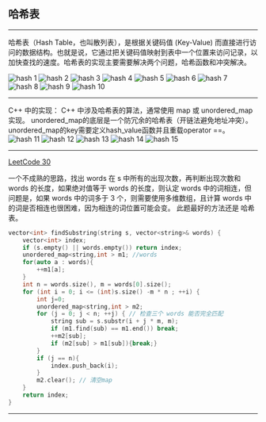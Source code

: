 ## 哈希表
------

哈希表（Hash Table，也叫散列表），是根据关键码值 (Key-Value) 而直接进行访问的数据结构。也就是说，它通过把关键码值映射到表中一个位置来访问记录，以加快查找的速度。哈希表的实现主要需要解决两个问题，哈希函数和冲突解决。

![hash 1](img/hash_1.png)
![hash 2](img/hash_2.png)
![hash 3](img/hash_3.png)
![hash 4](img/hash_4.png)
![hash 5](img/hash_5.png)
![hash 6](img/hash_6.png)
![hash 7](img/hash_7.png)
![hash 8](img/hash_8.png)
![hash 9](img/hash_9.png)
![hash 10](img/hash_10.png)


------


C++ 中的实现：
C++ 中涉及哈希表的算法，通常使用 map 或 unordered_map 实现。
unordered_map的底层是一个防冗余的哈希表（开链法避免地址冲突）。unordered_map的key需要定义hash_value函数并且重载operator ==。
![hash 11](img/hash_11.png)
![hash 12](img/hash_12.png)
![hash 13](img/hash_13.png)
![hash 14](img/hash_14.png)
![hash 15](img/hash_15.png)


------
[LeetCode 30](https://leetcode.com/problems/substring-with-concatenation-of-all-words/)

一个不成熟的思路，找出 words 在 s 中所有的出现次数，再判断出现次数和 words 的长度，如果绝对值等于 words 的长度，则认定 words 中的词相连，但问题是，如果 words 中的词多于 3 个，则需要使用多维数组，且计算 words 中的词是否相连也很困难，因为相连的词位置可能会变。 此题最好的方法还是 哈希表。

```cpp
vector<int> findSubstring(string s, vector<string>& words) {
    vector<int> index;
    if (s.empty() || words.empty()) return index;
    unordered_map<string,int > m1; //words
    for(auto a : words){
        ++m1[a];
    }
    int n = words.size(), m = words[0].size();
    for (int i = 0; i <= (int)s.size() -m * n ; ++i) {
        int j=0;
        unordered_map<string,int > m2;
        for (j = 0; j < n; ++j) { // 检查三个 words 能否完全匹配
            string sub = s.substr(i + j * m, m);
            if (m1.find(sub) == m1.end()) break;
            ++m2[sub];
            if (m2[sub] > m1[sub]){break;}
        }
        if (j == n){
            index.push_back(i);
        }
        m2.clear(); // 清空map
    }
    return index;
}
```

--------




